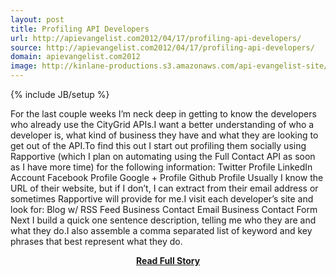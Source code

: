 ```yaml
---
layout: post
title: Profiling API Developers
url: http://apievangelist.com2012/04/17/profiling-api-developers/
source: http://apievangelist.com2012/04/17/profiling-api-developers/
domain: apievangelist.com2012
image: http://kinlane-productions.s3.amazonaws.com/api-evangelist-site/blog/developer-profiling.jpg
---
```

{% include JB/setup %}<p>For the last couple weeks I’m neck deep in getting to know the developers who already use the CityGrid APIs.I want a better understanding of who a developer is, what kind of business they have and what they are looking to get out of the API.To find this out I start out profiling them socially using Rapportive (which I plan on automating using the Full Contact API as soon as I have more time) for the following information: Twitter Profile LinkedIn Account Facebook Profile Google + Profile Github Profile Usually I know the URL of their website, but if I don’t, I can extract from their email address or sometimes Rapportive will provide for me.I visit each developer’s site and look for: Blog w/ RSS Feed Business Contact Email Business Contact Form Next I build a quick one sentence description, telling me who they are and what they do.I also assemble a comma separated list of keyword and key phrases that best represent what they do.</p>
<center><p><a href="http://apievangelist.com2012/04/17/profiling-api-developers/" style='padding:25px; font-sze:18px; font-weight: bold;'>Read Full Story</a></p></center>
